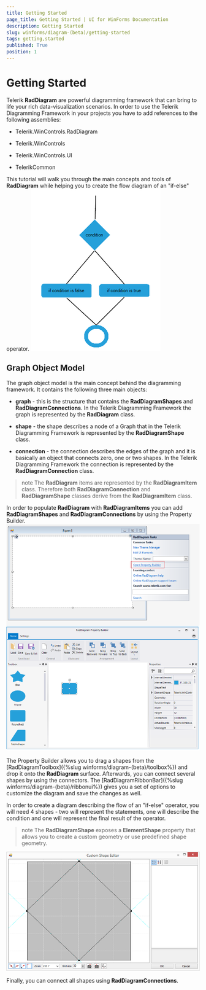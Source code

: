 ```yaml
---
title: Getting Started
page_title: Getting Started | UI for WinForms Documentation
description: Getting Started
slug: winforms/diagram-(beta)/getting-started
tags: getting,started
published: True
position: 1
---
```


# Getting Started



Telerik __RadDiagram__ are powerful diagramming framework that can bring to life your rich data-visualization scenarios.
     In order to use the Telerik Diagramming Framework in your projects you have to add references to the following assemblies:
   

* Telerik.WinControls.RadDiagram

* Telerik.WinControls

* Telerik.WinControls.UI

* TelerikCommon

This tutorial will walk you through the main concepts and tools of __RadDiagram__
          while helping you to create the flow diagram of an "if-else" operator.
        ![diagram-getting-started 001](images/diagram-getting-started001.png)

## Graph Object Model

The graph object model is the main concept behind the diagramming framework. It contains the following three main objects:

* __graph__ - this is the structure that contains the __RadDiagramShapes__ and __RadDiagramConnections__. 
              In the Telerik Diagramming Framework the graph is represented by the __RadDiagram__ class.
            

* __shape__ - the shape describes a node of a Graph that in the Telerik Diagramming Framework is represented by the __RadDiagramShape__ class.
            

* __connection__ - the connection describes the edges of the graph and it is basically an object that connects zero,
              one or two shapes. In the Telerik Diagramming Framework the connection is represented by the __RadDiagramConnection__ class.
            

>note The __RadDiagram__ items are represented by the __RadDiagramItem__ class.
            Therefore both __RadDiagramConnection__ and __RadDiagramShape__ classes derive from
            the __RadDiagramItem__ class.
>


In order to populate __RadDiagram__ with __RadDiagramItems__ you can add
          __RadDiagramShapes__ and __RadDiagramConnections__ by using the Property Builder.![diagram-getting-started 002](images/diagram-getting-started002.png)![diagram-getting-started 003](images/diagram-getting-started003.png)

The Property Builder allows you to drag a shapes from the [RadDiagramToolbox]({%slug winforms/diagram-(beta)/toolbox%}) and
        drop it onto the __RadDiagram__ surface. Afterwards, you can connect several shapes by using the connectors.
        The [RadDiagramRibbonBar]({%slug winforms/diagram-(beta)/ribbonui%}) gives you a set of options to customize the diagram and save the changes as well.
      

In order to create a diagram describing the flow of an "if-else" operator, you will need 4 shapes - two will represent the statements, 
        one will describe the condition and one will represent the final result of the operator.

>note The __RadDiagramShape__ exposes a __ElementShape__ property that allows
          you to create a custom geometry or use predefined shape geometry.
>
![diagram-getting-started 004](images/diagram-getting-started004.png)

Finally, you can connect all shapes using __RadDiagramConnections__.
